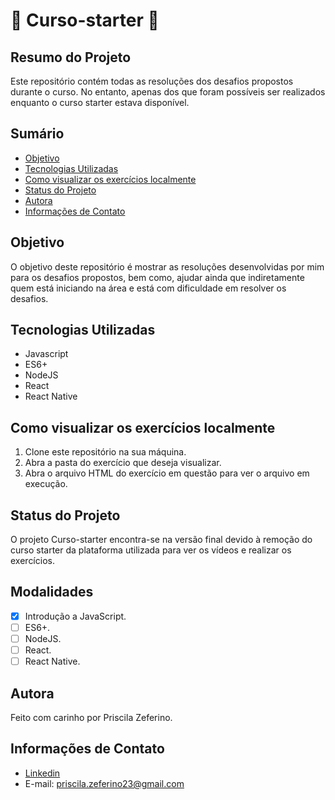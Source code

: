 # 🚀 Curso-starter 🚀

## Resumo do Projeto
Este repositório contém todas as resoluções dos desafios propostos durante o curso. No entanto, apenas dos que foram possíveis ser realizados enquanto o curso starter estava disponível.

## Sumário

- [Objetivo](#objetivo)
- [Tecnologias Utilizadas](#tecnologias-utilizadas)
- [Como visualizar os exercícios localmente](#como-visualizar-os-exercícios-localmente)
- [Status do Projeto](#status-do-projeto)
- [Autora](#autora)
- [Informações de Contato](#informações-de-contato)

## Objetivo
O objetivo deste repositório é mostrar as resoluções desenvolvidas por mim para os desafios propostos, bem como, ajudar ainda que indiretamente quem está iniciando na área e está com dificuldade em resolver os desafios.

## Tecnologias Utilizadas
- Javascript
- ES6+
- NodeJS
- React
- React Native

## Como visualizar os exercícios localmente
1. Clone este repositório na sua máquina.
2. Abra a pasta do exercício que deseja visualizar.
3. Abra o arquivo HTML do exercício em questão para ver o arquivo em execução.

## Status do Projeto
O projeto Curso-starter encontra-se na versão final devido à remoção do curso starter da plataforma utilizada para ver os vídeos e realizar os exercícios.

## Modalidades
- [X] Introdução a JavaScript.
- [ ] ES6+.
- [ ] NodeJS.
- [ ] React.
- [ ] React Native.

## Autora
Feito com carinho por Priscila Zeferino.

## Informações de Contato
- [Linkedin](https://www.linkedin.com/in/priscila-zeferino-594b5b175/)
- E-mail: priscila.zeferino23@gmail.com
